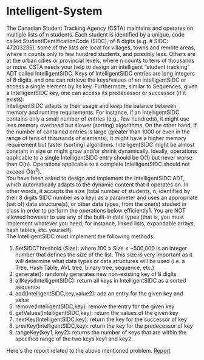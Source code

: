 # Intelligent-System
The Canadian Student Tracking Agency (CSTA) maintains and operates on multiple lists of n students. Each student is identified by a unique, code called StudentIDentificationCode (SIDC), of 8 digits (e.g. # SIDC: 47203235), some of the lists are local for villages, towns and remote areas, where n counts only to few hundred students, and possibly less. Others are at the urban cities or provincial levels, where n counts to tens of thousands or more. CSTA needs your help to design an intelligent “student tracking” ADT called IntelligentSIDC. Keys of IntelligentSIDC entries are long integers of 8 digits, and one can retrieve the keys/values of an IntelligentSIDC or access a single element by its key. Furthermore, similar to Sequences, given a IntelligentSIDC key, one can access its predecessor or successor (if it exists).<br>
IntelligentSIDC adapts to their usage and keep the balance between memory and runtime requirements. For instance, if an IntelligentSIDC contains only a small number of entries (e.g., few hundreds), it might use less memory overhead but slower (sorting) algorithms. On the other hand, if the number of contained entries is large (greater than 1000 or even in the range of tens of thousands of elements), it might have a higher memory requirement but faster (sorting) algorithms. IntelligentSIDC might be almost constant in size or might grow and/or shrink dynamically. Ideally, operations applicable to a single IntelligentSIDC entry should be O(1) but never worse than O(n). Operations applicable to a complete IntelligentSIDC should not exceed O(n<sup>2</sup>). <br>
You have been asked to design and implement the IntelligentSIDC ADT, which automatically adapts to the dynamic content that it operates on. In other words, it accepts the size (total number of students, n, identified by their 8 digits SIDC number as a key) as a parameter and uses an appropriate (set of) data structure(s), or other data types, from the one(s) studied in class in order to perform the operations below efficiently1. You are NOT allowed however to use any of the built-in data types (that is, you must implement whatever you need, for instance, linked lists, expandable arrays, hash tables, etc. yourself). <br>
The IntelligentSIDC must implement the following methods: <br>
  1. SetSIDCThreshold (Size): where 100 ≤ Size ≤ ~500,000 is an integer number that defines the size of the list. This size is very important as it will determine what data types or data structures will be used (i.e. a Tree, Hash Table, AVL tree, binary tree, sequence, etc.) <br>
  2. generate(): randomly generates new non-existing key of 8 digits <br>
  3. allKeys(IntelligentSIDC): return all keys in IntelligentSIDC as a sorted sequence<br>
  4. add(IntelligentSIDC,key,value2): add an entry for the given key and value<br>
  5. remove(IntelligentSIDC,key): remove the entry for the given key<br>
  6. getValues(IntelligentSIDC,key): return the values of the given key<br>
  7. nextKey(IntelligentSIDC,key): return the key for the successor of key<br>
  8. prevKey(IntelligentSIDC,key): return the key for the predecessor of key<br>
  9. rangeKey(key1, key2): returns the number of keys that are within the specified range of the two keys key1 and key2.
  
Here's the report related to the above mentioned problem. [Report](Code/Report.pdf)
